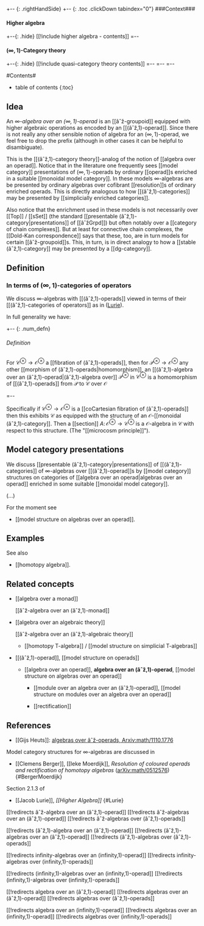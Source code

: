 +-- {: .rightHandSide}
+-- {: .toc .clickDown tabindex="0"}
###Context###
#### Higher algebra
+--{: .hide}
[[!include higher algebra - contents]]
=--
#### $(\infty,1)$-Category theory
+--{: .hide}
[[!include quasi-category theory contents]]
=--
=--
=--

#Contents#
* table of contents
{:toc}

## Idea

An _$\infty$-algebra over an $(\infty,1)$-operad_ is an [[âˆž-groupoid]] equipped with higher algebraic operations as encoded by an [[(âˆž,1)-operad]].  Since there is not really any other sensible notion of algebra for an $(\infty,1)$-operad, we feel free to drop the prefix (although in other cases it can be helpful to disambiguate).

This is the [[(âˆž,1)-category theory]]-analog of the notion of [[algebra over an operad]]. Notice that in the literature one frequently sees [[model category]] presentations of $(\infty,1)$-operads by ordinary [[operad]]s enriched in a suitable [[monoidal model category]]. In these models $\infty$-algebras are be presented by ordinary algebras over cofibrant [[resolution]]s of ordinary enriched operads. This is directly analogous to how [[(âˆž,1)-categories]] may be presented by [[simplicially enriched categories]].

Also notice that the enrichment used in these models is not necessarily over [[Top]] / [[sSet]] (the standard [[presentable (âˆž,1)-category|presentations]] of [[âˆžGrpd]]) but often notably over a [[category of chain complexes]]. But at least for connective chain complexes, the [[Dold-Kan correspondence]] says that these, too, are in turn models for certain [[âˆž-groupoid]]s. This, in turn, is in direct analogy to how a [[stable (âˆž,1)-category]] may be presented by a [[dg-category]].

## Definition

### In terms of $(\infty,1)$-categories of operators

We discuss $\infty$-algebras with [[(âˆž,1)-operads]] viewed in terms of their [[(âˆž,1)-categories of operators]] as in ([Lurie](#Lurie)).

In full generality we have:

+-- {: .num_defn}
###### Definition

For $\mathcal{C}^\otimes \to \mathcal{O}^\otimes$ a [[fibration of (âˆž,1)-operads]], then for $\mathcal{P}^\otimes \to \mathcal{O}^\otimes$ any other [[morphism of (âˆž,1)-operads|homomorphism]], an [[(âˆž,1)-algebra over an (âˆž,1)-operad|(âˆž,1)-algebra over]] $\mathcal{P}^\otimes$ in $\mathcal{C}^\otimes$ is a homomorphism of [[(âˆž,1)-operads]] from $\mathcal{P}$ to $\mathcal{C}$ over $\mathcal{O}$

=--

Specifically if $\mathcal{C}^\otimes \to \mathcal{O}^\otimes$ is a [[coCartesian fibration of (âˆž,1)-operads]] then this exhibits $\mathcal{C}$ as equipped with the structure of an $\mathcal{O}$-[[monoidal (âˆž,1)-category]]. Then a [[section]] $A \colon \mathcal{O}^\otimes \to \mathcal{C}^{\otimes}$ is a $\mathcal{O}$-algebra in $\mathcal{C}$ with respect to this structure. (The "[[microcosm principle]]").

## Model category presentations

We discuss [[presentable (âˆž,1)-category|presentations]] of [[(âˆž,1)-categories]] of $\infty$-algebras over [[(âˆž,1)-operad]]s by [[model category]] structures on categories of [[algebra over an operad|algebras over an operad]] enriched in some suitable [[monoidal model category]].

(...)

For the moment see

* [[model structure on algebras over an operad]].

## Examples

See also

* [[homotopy algebra]].


## Related concepts

* [[algebra over a monad]]

  [[âˆž-algebra over an (âˆž,1)-monad]] 

* [[algebra over an algebraic theory]] 

  [[âˆž-algebra over an (âˆž,1)-algebraic theory]] 

  * [[homotopy T-algebra]] / [[model structure on simplicial T-algebras]]


* [[(âˆž,1)-operad]], [[model structure on operads]]

  * [[algebra over an operad]], **algebra over an (âˆž,1)-operad**, [[model structure on algebras over an operad]]

    * [[module over an algebra over an (âˆž,1)-operad]], [[model structure on modules over an algebra over an operad]]

    * [[rectification]]



## References

* [[Gijs Heuts]]: [algebras over âˆž-operads, Arxiv:math/1110.1776](http://arxiv.org/pdf/1110.1776.pdf)

Model category structures for $\infty$-algebras are discussed in

* [[Clemens Berger]], [[Ieke Moerdijk]], _Resolution of coloured operads and rectification of homotopy algebras_ ([arXiv:math/0512576](http://arxiv.org/abs/math/0512576))
{#BergerMoerdijk}

Section 2.1.3 of 

* [[Jacob Lurie]], _[[Higher Algebra]]_
 {#Lurie}

[[!redirects âˆž-algebra over an (âˆž,1)-operad]]
[[!redirects âˆž-algebras over an (âˆž,1)-operad]]
[[!redirects âˆž-algebras over (âˆž,1)-operads]]

[[!redirects (âˆž,1)-algebra over an (âˆž,1)-operad]]
[[!redirects (âˆž,1)-algebras over an (âˆž,1)-operad]]
[[!redirects (âˆž,1)-algebras over (âˆž,1)-operads]]


[[!redirects infinity-algebras over an (infinity,1)-operad]]
[[!redirects infinity-algebras over (infinity,1)-operads]]

[[!redirects (infinity,1)-algebras over an (infinity,1)-operad]]
[[!redirects (infinity,1)-algebras over (infinity,1)-operads]]


[[!redirects algebra over an (âˆž,1)-operad]]
[[!redirects algebras over an (âˆž,1)-operad]]
[[!redirects algebras over (âˆž,1)-operads]]

[[!redirects algebra over an (infinity,1)-operad]]
[[!redirects algebras over an (infinity,1)-operad]]
[[!redirects algebras over (infinity,1)-operads]]
